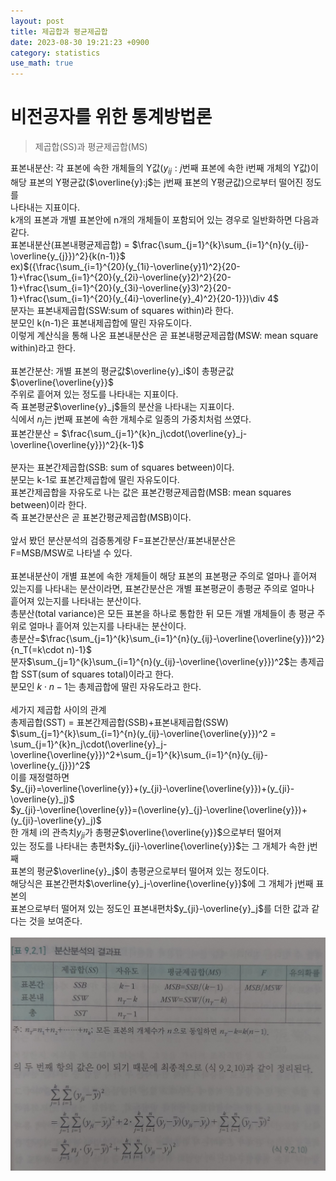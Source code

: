 ```yaml
---
layout: post
title: 제곱합과 평균제곱합  
date: 2023-08-30 19:21:23 +0900
category: statistics 
use_math: true
---
```

# 비전공자를 위한 통계방법론  
> 제곱합(SS)과 평균제곱합(MS)    

표본내분산: 각 표본에 속한 개체들의 Y값($y_{ij}:j$번째 표본에 속한 i번째 개체의 Y값)이  
해당 표본의 Y평균값($\overline{y}:j$는 j번째 표본의 Y평균값)으로부터 떨어진 정도를  
나타내는 지표이다.  
k개의 표본과 개별 표본안에 n개의 개체들이 포함되어 있는 경우로 일반화하면 다음과 같다.  
표본내분산(표본내평균제곱합) = $\frac{\sum_{j=1}^{k}\sum_{i=1}^{n}(y_{ij}-\overline{y_{j}})^2}{k(n-1)}$  
ex)$({\frac{\sum_{i=1}^{20}(y_{1i}-\overline{y}1)^2}{20-1}+\frac{\sum_{i=1}^{20}(y_{2i}-\overline{y}2)^2}{20-1}+\frac{\sum_{i=1}^{20}(y_{3i}-\overline{y}3)^2}{20-1}+\frac{\sum_{i=1}^{20}(y_{4i}-\overline{y}_4)^2}{20-1}})\div 4$  
분자는 표본내제곱합(SSW:sum of squares within)라 한다.  
분모인 k(n-1)은 표본내제곱합에 딸린 자유도이다.  
이렇게 계산식을 통해 나온 표본내분산은 곧 표본내평균제곱합(MSW: mean square within)라고 한다.
<br>  
표본간분산: 개별 표본의 평균값$\overline{y}_i$이 총평균값$\overline{\overline{y}}$  
주위로 흩어져 있는 정도를 나타내는 지표이다.  
즉 표본평균$\overline{y}_j$들의 분산을 나타내는 지표이다.  
식에서 $n_j$는 j번째 표본에 속한 개체수로 일종의 가중치처럼 쓰였다.  
표본간분산 = $\frac{\sum_{j=1}^{k}n_j\cdot(\overline{y}_j-\overline{\overline{y}})^2}{k-1}$
<br>  
분자는 표본간제곱합(SSB: sum of squares between)이다.  
분모는 k-1로 표본간제곱합에 딸린 자유도이다.  
표본간제곱합을 자유도로 나는 값은 표본간평균제곱합(MSB: mean squares between)이라 한다.  
즉 표본간분산은 곧 표본간평균제곱합(MSB)이다.
<br>  
앞서 봤던 분산분석의 검증통계량 F=표본간분산/표본내분산은  
F=MSB/MSW로 나타낼 수 있다.
<br>  
표본내분산이 개별 표본에 속한 개체들이 해당 표본의 표본평균 주의로 얼마나 흩어져  
있는지를 나타내는 분산이라면, 표본간분산은 개별 표본평균이 총평균 주의로 얼마나  
흩어져 있는지를 나타내는 분산이다.  
총분산(total variance)은 모든 표본을 하나로 통합한 뒤 모든 개별 개체들이 총 평균 주위로 얼마나 흩어져 있는지를 나타내는 분산이다.  
총분산=$\frac{\sum_{j=1}^{k}\sum_{i=1}^{n}(y_{ij}-\overline{\overline{y}})^2}{n_T(=k\cdot n)-1}$  
분자$\sum_{j=1}^{k}\sum_{i=1}^{n}(y_{ij}-\overline{\overline{y}})^2$는 총제곱합 SST(sum of squares total)이라고 한다.  
분모인 $k \cdot n-1$는 총제곱합에 딸린 자유도라고 한다.
<br>  
세가지 제곱합 사이의 관계  
총제곱합(SST) = 표본간제곱합(SSB)+표본내제곱합(SSW)  
$\sum_{j=1}^{k}\sum_{i=1}^{n}(y_{ij}-\overline{\overline{y}})^2 =
\sum_{j=1}^{k}n_j\cdot(\overline{y}_j-\overline{\overline{y}})^2+\sum_{j=1}^{k}\sum_{i=1}^{n}(y_{ij}-\overline{y_{j}})^2$  
이를 재정렬하면  
$y_{ji}=\overline{\overline{y}}+(y_{ji}-\overline{\overline{y}})+(y_{ji}-\overline{y}_j)$  
$y_{ji}-\overline{\overline{y}}=(\overline{y}_{j}-\overline{\overline{y}})+(y_{ji}-\overline{y}_j)$  
한 개체 i의 관측치$y_{ji}$가 총평균$\overline{\overline{y}}$으로부터 떨어져  
있는 정도를 나타내는 총편차$y_{ji}-\overline{\overline{y}}$는 그 개체가 속한 j번째  
표본의 평균$\overline{y}_j$이 총평균으로부터 떨어져 있는 정도이다.  
해당식은 표본간편차$\overline{y}_j-\overline{\overline{y}}$에 그 개체가 j번째 표본의  
표본으로부터 떨어져 있는 정도인 표본내편차$y_{ji}-\overline{y}_j$를 더한 값과 같다는 것을 보여준다.
<br>    
![분산분석 결과표](https://github.com/shina1221/shina1221.github.io/blob/main/_posts/%EB%8F%84%EC%84%9C/%EB%B9%84%EC%A0%84%EA%B3%B5%EC%9E%90%EB%A5%BC%20%EC%9C%84%ED%95%9C%20%ED%86%B5%EA%B3%84%EB%B0%A9%EB%B2%95%EB%A1%A0/img/%EB%B6%84%EC%82%B0%EB%B6%84%EC%84%9D%20%EA%B2%B0%EA%B3%BC%ED%91%9C.jpg)  
